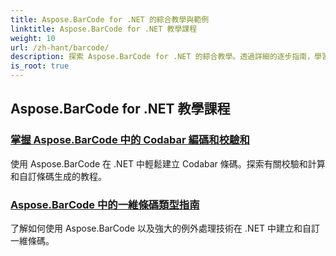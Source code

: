 ```yaml
---
title: Aspose.BarCode for .NET 的綜合教學與範例
linktitle: Aspose.BarCode for .NET 教學課程
weight: 10
url: /zh-hant/barcode/
description: 探索 Aspose.BarCode for .NET 的綜合教學。透過詳細的逐步指南，學習產生、自訂和管理條碼。
is_root: true
---
```

## Aspose.BarCode for .NET 教學課程
### [掌握 Aspose.BarCode 中的 Codabar 編碼和校驗和](./mastering-codabar-encoding-and-checksum/)
使用 Aspose.BarCode 在 .NET 中輕鬆建立 Codabar 條碼。探索有關校驗和計算和自訂條碼生成的教程。
### [Aspose.BarCode 中的一維條碼類型指南](./guide-one-dimensional-barcode-types/)
了解如何使用 Aspose.BarCode 以及強大的例外處理技術在 .NET 中建立和自訂一維條碼。